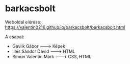 # barkacsbolt      
Weboldal elérése: https://valentin0216.github.io/barkacsbolt/barkacsbolt.html

A csapat: 
* Gavlik Gábor ---> Képek
* Illés Sándor Dávid ---> HTML
* Simon Valentin Márk ---> CSS, HTML